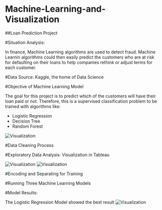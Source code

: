 # Machine-Learning-and-Visualization

##Loan Prediction Project 


#Situation Analysis: 

In finance, Machine Learning algorithms are used to detect fraud. 
Machine Learnin algorithms could then easily predict the customers who are at risk for defaulting on their loans to help companies rethink or adjust terms for each customer.

#Data Source:  Kaggle, the home of Data Science

#Objective of Machine Learning Model

The goal for this project is to predict which of the customers will have their loan paid or not. 
Therefore, this is a supervised classification problem to be trained with algorithms like:
- Logistic Regression
- Decision Tree
- Random Forest

![Visualization](images/pt_image1.JPG)

#Data Cleaning Process

#Exploratory Data Analysis: Visualization in Tableau

![Visualization](images/Story-p1.JPG)
![Visualization](images/Story-p2.JPG)

#Encoding and Separating for Training

#Running Three Machine Learning Models

#Model Results: 

The Logistic Regression Model showed the best result
![Visualization](images/pt_image2.JPG)
